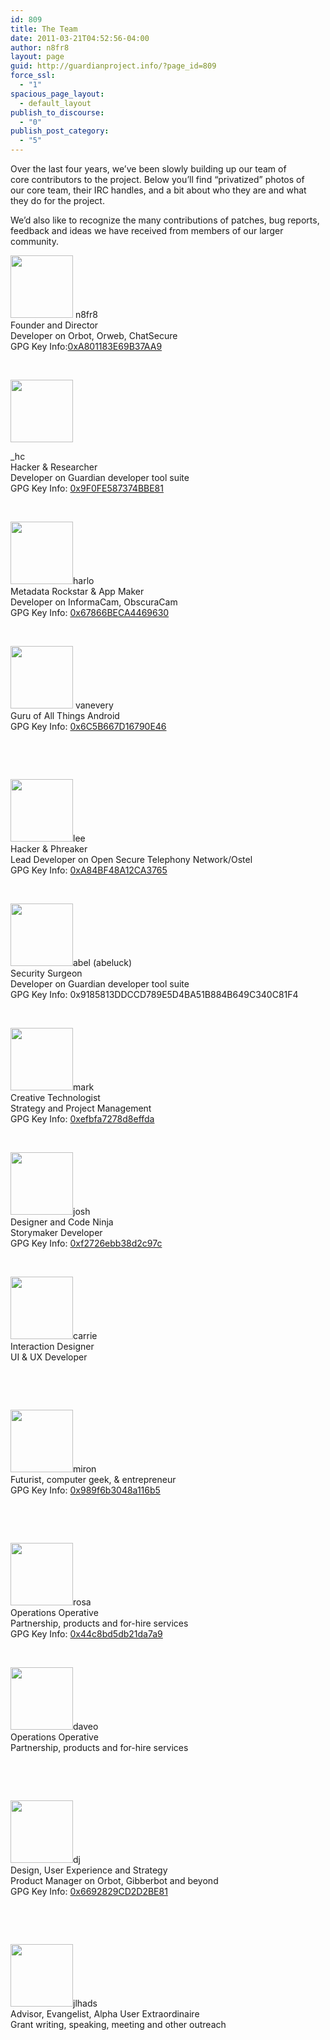 ```yaml
---
id: 809
title: The Team
date: 2011-03-21T04:52:56-04:00
author: n8fr8
layout: page
guid: http://guardianproject.info/?page_id=809
force_ssl:
  - "1"
spacious_page_layout:
  - default_layout
publish_to_discourse:
  - "0"
publish_post_category:
  - "5"
---
```

Over the last four years, we&#8217;ve been slowly building up our team of core contributors to the project. Below you&#8217;ll find &#8220;privatized&#8221; photos of our core team, their IRC handles, and a bit about who they are and what they do for the project.

We&#8217;d also like to recognize the many contributions of patches, bug reports, feedback and ideas we have received from members of our larger community.

[<img class="alignleft size-full wp-image-829" title="nf" src="/wp-content/uploads/2011/03/nf1.jpg" alt="" width="100" height="100" />](/wp-content/uploads/2011/03/nf1.jpg) n8fr8  
Founder and Director  
Developer on Orbot, Orweb, ChatSecure  
GPG Key Info:[0xA801183E69B37AA9](http://pgp.mit.edu/pks/lookup?search=0xA801183E69B37AA9)

&nbsp;

[<img class="alignleft size-full wp-image-835" title="hc" src="/wp-content/uploads/2011/03/hc1.png" alt="" width="100" height="100" />](/wp-content/uploads/2011/03/hc1.png)

_hc  
Hacker & Researcher  
Developer on Guardian developer tool suite  
GPG Key Info: <a href="https://pgp.mit.edu/pks/lookup?op=vindex&search=0x9F0FE587374BBE81" target="_blank">0x9F0FE587374BBE81</a>

&nbsp;

[<img class="alignleft size-full wp-image-827" title="hh" src="/wp-content/uploads/2011/03/hh.jpg" alt="" width="100" height="100" />](/wp-content/uploads/2011/03/hh.jpg)harlo  
Metadata Rockstar & App Maker  
Developer on InformaCam, ObscuraCam  
GPG Key Info: <a href="https://pgp.mit.edu/pks/lookup?op=vindex&search=0x67866BECA4469630" target="_blank">0x67866BECA4469630</a>

&nbsp;

[<img class="alignleft size-full wp-image-836" title="ve" src="/wp-content/uploads/2011/03/ve1.jpg" alt="" width="100" height="100" />](/wp-content/uploads/2011/03/ve1.jpg) vanevery  
Guru of All Things Android  
GPG Key Info: <a href="https://pgp.mit.edu/pks/lookup?op=vindex&search=0x6C5B667D16790E46" target="_blank">0x6C5B667D16790E46</a>

&nbsp;

&nbsp;

[<img class="alignleft size-full wp-image-827" title="hh" src="/wp-content/uploads/2011/03/Douglasgordon.jpg" alt="" width="100" height="100" />](/wp-content/uploads/2011/03/Douglasgordon.jpg)lee  
Hacker & Phreaker  
Lead Developer on Open Secure Telephony Network/Ostel  
GPG Key Info: <a href="http://https://pgp.mit.edu/pks/lookup?op=vindex&search=0xA84BF48A12CA3765" target="_blank">0xA84BF48A12CA3765</a>

&nbsp;

[<img class="alignleft size-full wp-image-827" title="hh" src="/wp-content/uploads/2011/03/abel.jpg" alt="" width="100" height="100" />](/wp-content/uploads/2011/03/abel.jpg)abel (abeluck)  
Security Surgeon  
Developer on Guardian developer tool suite  
GPG Key Info: 0x9185813DDCCD789E5D4BA51B884B649C340C81F4

&nbsp;

[<img class="alignleft size-full wp-image-827" title="hh" src="/wp-content/uploads/2011/03/Screen-Shot-2013-02-06-at-12.41.42-PM.png" alt="" width="100" height="100" />](/wp-content/uploads/2011/03/Screen-Shot-2013-02-06-at-12.41.42-PM.png)mark  
Creative Technologist  
Strategy and Project Management  
GPG Key Info: <a href="https://pgp.mit.edu/pks/lookup?op=vindex&search=0xefbfa7278d8effda" target="_blank">0xefbfa7278d8effda</a>

&nbsp;

[<img class="alignleft size-full wp-image-827" title="hh" src="/wp-content/uploads/2011/03/62e758147c3214e372ae4318d733ca27.jpeg" alt="" width="100" height="100" />](/wp-content/uploads/2012/10/orbotv11-150x150.png)josh  
Designer and Code Ninja  
Storymaker Developer  
GPG Key Info: <a href="https://pgp.mit.edu/pks/lookup?op=vindex&search=0xf2726ebb38d2c97c" target="_blank">0xf2726ebb38d2c97c</a>

&nbsp;

[<img class="alignleft size-full wp-image-827" title="hh" src="/wp-content/uploads/2011/03/carrie.jpg" alt="" width="100" height="100" />](/wp-content/uploads/2012/10/orbotv11-150x150.png)carrie  
Interaction Designer  
UI & UX Developer

&nbsp;

&nbsp;

[<img class="alignleft size-full wp-image-827" title="hh" src="/wp-content/uploads/2012/10/orbotv11-150x150.png" alt="" width="100" height="100" />](/wp-content/uploads/2012/10/orbotv11-150x150.png)miron  
Futurist, computer geek, & entrepreneur  
GPG Key Info: <a href="https://pgp.mit.edu/pks/lookup?op=vindex&search=0x989f6b3048a116b5" target="_blank">0x989f6b3048a116b5</a>

&nbsp;

&nbsp;

[<img class="alignleft size-full wp-image-834" title="do" src="/wp-content/uploads/2011/03/Screen-Shot-2013-02-06-at-12.44.54-PM-150x150.png" alt="" width="100" height="100" />](/wp-content/uploads/2011/03/Screen-Shot-2013-02-06-at-12.44.54-PM.png)rosa  
Operations Operative  
Partnership, products and for-hire services  
GPG Key Info: <a href="https://pgp.mit.edu/pks/lookup?op=vindex&search=0x44c8bd5db21da7a9" target="_blank">0x44c8bd5db21da7a9</a>

&nbsp;

[<img class="alignleft size-full wp-image-834" title="do" src="/wp-content/uploads/2011/03/do1.jpeg" alt="" width="100" height="100" />](/wp-content/uploads/2011/03/do1.jpeg)daveo  
Operations Operative  
Partnership, products and for-hire services

&nbsp;

&nbsp;

[<img class="alignleft size-full wp-image-833" title="dh" src="/wp-content/uploads/2011/03/dh1.jpeg" alt="" width="100" height="100" />](/wp-content/uploads/2011/03/dh1.jpeg)dj  
Design, User Experience and Strategy  
Product Manager on Orbot, Gibberbot and beyond  
GPG Key Info: <a href="https://pgp.mit.edu/pks/lookup?op=vindex&search=0x6692829CD2D2BE81" target="_blank">0x6692829CD2D2BE81</a>

&nbsp;

&nbsp;

[<img class="alignleft size-full wp-image-828" title="lt" src="/wp-content/uploads/2011/03/lt.jpg" alt="" width="100" height="100" />](/wp-content/uploads/2011/03/lt.jpg)jlhads  
Advisor, Evangelist, Alpha User Extraordinaire  
Grant writing, speaking, meeting and other outreach